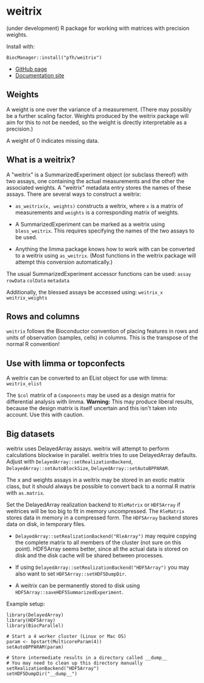 # weitrix

(under development) R package for working with matrices with precision weights.

Install with:

```
BiocManager::install("pfh/weitrix")
```

* [GitHub page](https://github.com/pfh/weitrix)
* [Documentation site](http://logarithmic.net/weitrix/)

## Weights

A weight is one over the variance of a measurement. (There may possibly be a further scaling factor. Weights produced by the weitrix package will aim for this to not be needed, so the weight is directly interpretable as a precision.)

A weight of 0 indicates missing data.

## What is a weitrix?

A "weitrix" is a SummarizedExperiment object (or subclass thereof) with two assays, one containing the actual measurements and the other the associated weights. A "weitrix" metadata entry stores the names of these assays. There are several ways to construct a weitrix:

* `as_weitrix(x, weights)` constructs a weitrix, where `x` is a matrix of measurements and `weights` is a corresponding matrix of weights.

* A SummarizedExperiment can be marked as a weitrix using `bless_weitrix`. This requires specifying the names of the two assays to be used.

* Anything the limma package knows how to work with can be converted to a weitrix using `as_weitrix`. (Most functions in the weitrix package will attempt this conversion automatically.)

The usual SummarizedExperiment accessor functions can be used: `assay` `rowData` `colData` `metadata`

Additionally, the blessed assays be accessed using: `weitrix_x` `weitrix_weights`

## Rows and columns

`weitrix` follows the Bioconductor convention of placing features in rows and units of observation (samples, cells) in columns. This is the transpose of the normal R convention!

## Use with limma or topconfects

A weitrix can be converted to an EList object for use with limma: `weitrix_elist`

The `$col` matrix of a `Components` may be used as a design matrix for differential analysis with limma. **Warning:** This may produce liberal results, because the design matrix is itself uncertain and this isn't taken into account. Use this with caution.

## Big datasets

weitrix uses DelayedArray assays. weitrix will attempt to perform calculations blockwise in parallel. weitrix tries to use DelayedArray defaults. Adjust with `DelayedArray::setRealizationBackend`, 
`DelayedArray::setAutoBlockSize`, `DelayedArray::setAutoBPPARAM`.

The x and weights assays in a weitrix may be stored in an exotic matrix class, but it should always be possible to convert back to a normal R matrix with `as.matrix`.

Set the DelayedArray realization backend to `RleMatrix` or `HDF5Array` if weitrices will be too big to fit in memory uncompressed. The `RleMatrix` stores data in memory in a compressed form. The `HDF5Array` backend stores data on disk, in temporary files.

* `DelayedArray::setRealizationBackend("RleArray")` may require copying the complete matrix to all members of the cluster (not sure on this point). HDF5Array seems better, since all the actual data is stored on disk and the disk cache will be shared between processes.

* If using `DelayedArray::setRealizationBackend("HDF5Array")` you may also want to set `HDF5Array::setHDF5DumpDir`.

* A weitrix can be permanently stored to disk using `HDF5Array::saveHDF5SummarizedExperiment`.

Example setup:

```
library(DelayedArray)
library(HDF5Array)
library(BiocParallel)

# Start a 4 worker cluster (Linux or Mac OS)
param <- bpstart(MulticoreParam(4))
setAutoBPPARAM(param)

# Store intermediate results in a directory called __dump__
# You may need to clean up this directory manually
setRealizationBackend("HDF5Array")
setHDF5DumpDir("__dump__")
```






